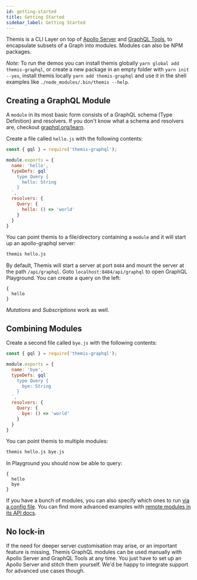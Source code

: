 ```yaml
---
id: getting-started
title: Getting Started
sidebar_label: Getting Started
---
```


Themis is a CLI Layer on top of [Apollo Server](https://github.com/apollographql/apollo-server) and [GraphQL Tools](https://github.com/apollographql/graphql-tools), to encapsulate subsets of a Graph into modules. Modules can also be NPM packages.

_Note:_ To run the demos you can install themis globally `yarn global add themis-graphql`, or create a new package in an empty folder with `yarn init --yes`, install themis locally `yarn add themis-graphql` and use it in the shell examples like `./node_modules/.bin/themis --help`.

## Creating a GraphQL Module
A `module` in its most basic form consists of a GraphQL schema (Type Definition) and resolvers. If you don't know what a schema and resolvers are, checkout [graphql.org/learn](https://graphql.org/learn/).

Create a file called `hello.js` with the following contents:
```js
const { gql } = require('themis-graphql');

module.exports = {
  name: 'hello',
  typeDefs: gql`
    type Query {
      hello: String
    }
  `,
  resolvers: {
    Query: {
      hello: () => 'world'
    }
  }
}
```

You can point themis to a file/directory containing a `module` and it will start up an apollo-graphql server:
```bash
themis hello.js
```

By default, Themis will start a server at port `8484` and mount the server at the path `/api/graphql`. Goto `localhost:8484/api/graphql` to open GraphQL Playground. You can create a query on the left:
```text
{
  hello
}
```

_Mutations_ and _Subscriptions_ work as well.

## Combining Modules
Create a second file called `bye.js` with the following contents:
```js
const { gql } = require('themis-graphql');

module.exports = {
  name: 'bye',
  typeDefs: gql`
    type Query {
      bye: String
    }
  `,
  resolvers: {
    Query: {
      bye: () => 'world'
    }
  }
}
```

You can point themis to multiple modules:
```bash
themis hello.js bye.js
```

In Playground you should now be able to query:
```text
{
  hello
  bye
}
```

If you have a bunch of modules, you can also specify which ones to run [via a config file](./config-file). You can find more advanced examples with [remote modules in its API docs](./remote-modules).

## No lock-in
If the need for deeper server customisation may arise, or an important feature is missing, Themis GraphQL modules can be used manually with Apollo Server and GraphQL Tools at any time. You just have to set up an Apollo Server and stitch them yourself. We'd be happy to integrate support for advanced use cases though.
